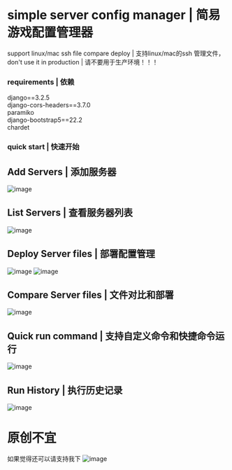 # simple server config manager  | 简易游戏配置管理器
support linux/mac ssh  file compare deploy   | 支持linux/mac的ssh 管理文件，
don't use it in production | 请不要用于生产环境！！！

### requirements | 依赖  
django==3.2.5  
django-cors-headers==3.7.0  
paramiko  
django-bootstrap5==22.2  
chardet   
### quick start | 快速开始  

## Add Servers |  添加服务器
![image](https://user-images.githubusercontent.com/119846500/230433044-bdc10c10-a32a-42b7-89a0-2c0693fb49b9.png)
## List Servers | 查看服务器列表
![image](https://user-images.githubusercontent.com/119846500/230432942-89310b4b-6cc1-4317-b7d0-a3aaa4f95af3.png)
## Deploy Server files | 部署配置管理
![image](https://user-images.githubusercontent.com/119846500/230433123-421a238e-55aa-4af2-ad00-df0c77952f7d.png)
![image](https://user-images.githubusercontent.com/119846500/230433184-7013c99e-9fad-4416-a965-d457a57b63cc.png)
## Compare Server files | 文件对比和部署
![image](https://user-images.githubusercontent.com/119846500/230432801-d89166d9-8070-4f44-a8b8-5365ccda0de9.png)
## Quick run command | 支持自定义命令和快捷命令运行
![image](https://user-images.githubusercontent.com/119846500/230434239-5eb40abe-77e0-4d37-93d9-8318218e02e0.png)
## Run History | 执行历史记录
![image](https://user-images.githubusercontent.com/119846500/230434327-0ff108f5-6909-4cea-b7ae-3a766dc387e5.png)


# 原创不宜
如果觉得还可以请支持我下
![image](https://user-images.githubusercontent.com/119846500/230433931-e725e60f-8bd7-4d92-b40e-458d74eff7d7.png)
